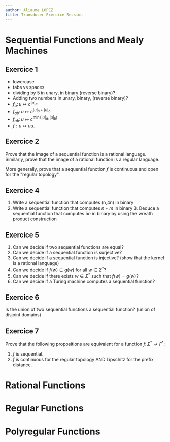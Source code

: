 ```yaml
---
author: Aliaume LOPEZ
title: Transducer Exercice Session
---
```


# Sequential Functions and Mealy Machines

## Exercice 1

- lowercase 
- tabs vs spaces
- dividing by 5 in unary, in binary (reverse binary)?
- Adding two numbers in unary, binary, (reverse binary)?
- $f_a \colon u \mapsto c^{|u|_a}$
- $f_{ab} \colon u \mapsto c^{|u|_a + |u|_b}$
- $f_{ab} \colon u \mapsto c^{\min(|u|_a,|u|_b)}$
- $f : u \mapsto u u$.

## Exercice 2

Prove that the image of a sequential function is a rational language.
Similarly, prove that the image of a rational function is a regular language.

More generally, prove that a sequential function $f$ is continuous and open
for the "regular topology".

## Exercice 4

1. Write a sequential function that computes (n,4n) in binary
2. Write a sequential function that computes $n+m$ in binary 3. Deduce a sequential function that computes $5n$ in binary by using the wreath product construction

## Exercice 5

1. Can we decide if two sequential functions are equal?
2. Can we decide if a sequential function is surjective?
3. Can we decide if a sequential function is injective? (show that the kernel is a rational language)
4. Can we decide if $f(w) \sqsubseteq g(w)$ for all $w \in \Sigma^*$?
5. Can we decide if there exists $w \in \Sigma^*$ such that $f(w) = g(w)$?
6. Can we decide if a Turing machine computes a sequential function?

## Exercice 6

Is the union of two sequential functions a sequential function? (union of disjoint domains)

## Exercice 7

Prove that the following propositions are equivalent for a function $f \colon \Sigma^* \to \Gamma^*$:

1. $f$ is sequential.
2. $f$ is continuous for the regular topology AND Lipschitz for the prefix distance.


# Rational Functions

# Regular Functions

# Polyregular Functions

